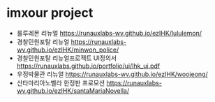 # imxour project
- 룰루레몬 리뉴얼 https://runauxlabs-wv.github.io/ezIHK/lululemon/
- 경찰민원포탈 리뉴얼 https://runauxlabs-wv.github.io/ezIHK/minwon_police/
- 경찰민원포탈 리뉴얼프로젝트 UI정의서 https://runauxlabs.github.io/portfolio/ui/lhk_ui.pdf
- 우정박물관 리뉴얼 https://runauxlabs-wv.github.io/ezIHK/woojeong/
- 산타마리아노벨라 한정판 프로모션 https://runauxlabs-wv.github.io/ezIHK/santaMariaNovella/
